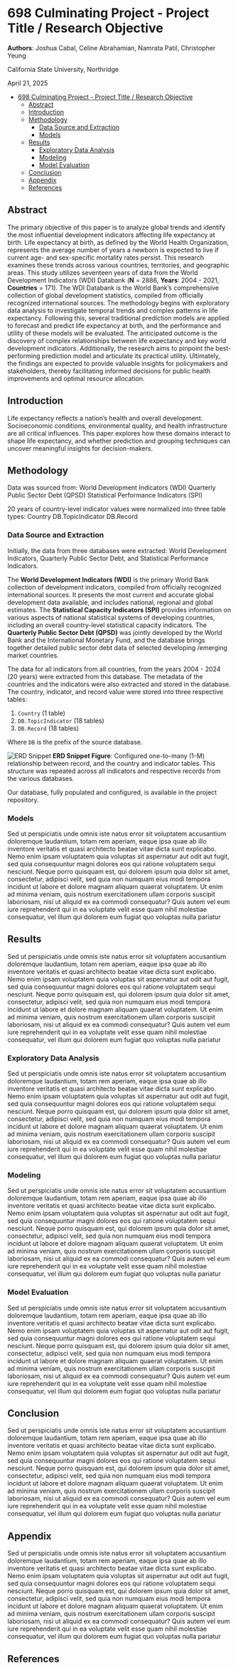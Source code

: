# 698 Culminating Project - Project Title / Research Objective

**Authors**: Joshua Cabal, Celine Abrahamian, Namrata Patil, Christopher Yeung

California State University, Northridge

April 21, 2025
- [698 Culminating Project - Project Title / Research Objective](#698-culminating-project---project-title--research-objective)
  - [Abstract](#abstract)
  - [Introduction](#introduction)
  - [Methodology](#methodology)
    - [Data Source and Extraction](#data-source-and-extraction)
    - [Models](#models)
  - [Results](#results)
    - [Exploratory Data Analysis](#exploratory-data-analysis)
    - [Modeling](#modeling)
    - [Model Evaluation](#model-evaluation)
  - [Conclusion](#conclusion)
  - [Appendix](#appendix)
  - [References](#references)

## Abstract

The primary objective of this paper is to analyze global trends and identify the most influential development indicators affecting life expectancy at birth. Life expectancy at birth, as defined by the World Health Organization, represents the average number of years a newborn is expected to live if current age- and sex-specific mortality rates persist. This research examines these trends across various countries, territories, and geographic areas. This study utilizes seventeen years of data from the World Development Indicators (WDI) Databank (**N** = 2886, **Years**: 2004 - 2021, **Countries** = 171). The WDI Databank is the World Bank’s comprehensive collection of global development statistics, compiled from officially recognized international sources. The methodology begins with exploratory data analysis to investigate temporal trends and complex patterns in life expectancy. Following this, several traditional prediction models are applied to forecast and predict life expectancy at birth, and the performance and utility of these models will be evaluated. The anticipated outcome is the discovery of complex relationships between life expectancy and key world development indicators. Additionally, the research aims to pinpoint the best-performing prediction model and articulate its practical utility. Ultimately, the findings are expected to provide valuable insights for policymakers and stakeholders, thereby facilitating informed decisions for public health improvements and optimal resource allocation.


## Introduction

Life expectancy reflects a nation’s health and overall development. Socioeconomic conditions, environmental quality, and health infrastructure are all critical influences. This paper explores how these domains interact to shape life expectancy, and whether prediction and grouping techniques can uncover meaningful insights for decision-makers.


## Methodology

Data was sourced from:
World Development Indicators (WDI)
Quarterly Public Sector Debt (QPSD)
Statistical Performance Indicators (SPI)

20 years of country-level indicator values were normalized into three table types:
Country
DB.TopicIndicator
DB.Record


### Data Source and Extraction

Initially, the data from three databases were extracted: World Development Indicators, Quarterly Public Sector Debt, and Statistical Performance Indicators.

The **World Development Indicators (WDI)** is the primary World Bank collection of development indicators, compiled from officially recognized international sources. It presents the most current and accurate global development data available, and includes national, regional and global estimates. The **Statistical Capacity Indicators (SPI)** provides information on various aspects of national statistical systems of developing countries, including an overall country-level statistical capacity indicators. The **Quarterly Public Sector Debt (QPSD)** was jointly  developed by the World Bank and the International Monetary Fund, and the database brings together detailed public sector debt data of selected developing /emerging market countries.

The data for all indicators from all countries, from the years 2004 - 2024 (20 years) were extracted from this database. The metadata of the countries and the indicators were also extracted and stored in the database. The country, indicator, and record value were stored into three respective tables:

1. `Country` (1 table)
2. `DB.TopicIndicator` (18 tables)
3. `DB.Record` (18 tables)

Where `DB` is the prefix of the source database.

![ERD Snippet](<Report Figures/ERD_SNIPPET.png>)
**ERD Snippet Figure**: Configured one-to-many (1-M) relationship between record, and the country and indicator tables. This structure was repeated across all indicators and respective records from the various databases.

Our database, fully populated and configured, is available in the project repository.

### Models

Sed ut perspiciatis unde omnis iste natus error sit voluptatem accusantium doloremque laudantium, totam rem aperiam, eaque ipsa quae ab illo inventore veritatis et quasi architecto beatae vitae dicta sunt explicabo. Nemo enim ipsam voluptatem quia voluptas sit aspernatur aut odit aut fugit, sed quia consequuntur magni dolores eos qui ratione voluptatem sequi nesciunt. Neque porro quisquam est, qui dolorem ipsum quia dolor sit amet, consectetur, adipisci velit, sed quia non numquam eius modi tempora incidunt ut labore et dolore magnam aliquam quaerat voluptatem. Ut enim ad minima veniam, quis nostrum exercitationem ullam corporis suscipit laboriosam, nisi ut aliquid ex ea commodi consequatur? Quis autem vel eum iure reprehenderit qui in ea voluptate velit esse quam nihil molestiae consequatur, vel illum qui dolorem eum fugiat quo voluptas nulla pariatur

## Results

Sed ut perspiciatis unde omnis iste natus error sit voluptatem accusantium doloremque laudantium, totam rem aperiam, eaque ipsa quae ab illo inventore veritatis et quasi architecto beatae vitae dicta sunt explicabo. Nemo enim ipsam voluptatem quia voluptas sit aspernatur aut odit aut fugit, sed quia consequuntur magni dolores eos qui ratione voluptatem sequi nesciunt. Neque porro quisquam est, qui dolorem ipsum quia dolor sit amet, consectetur, adipisci velit, sed quia non numquam eius modi tempora incidunt ut labore et dolore magnam aliquam quaerat voluptatem. Ut enim ad minima veniam, quis nostrum exercitationem ullam corporis suscipit laboriosam, nisi ut aliquid ex ea commodi consequatur? Quis autem vel eum iure reprehenderit qui in ea voluptate velit esse quam nihil molestiae consequatur, vel illum qui dolorem eum fugiat quo voluptas nulla pariatur

### Exploratory Data Analysis

Sed ut perspiciatis unde omnis iste natus error sit voluptatem accusantium doloremque laudantium, totam rem aperiam, eaque ipsa quae ab illo inventore veritatis et quasi architecto beatae vitae dicta sunt explicabo. Nemo enim ipsam voluptatem quia voluptas sit aspernatur aut odit aut fugit, sed quia consequuntur magni dolores eos qui ratione voluptatem sequi nesciunt. Neque porro quisquam est, qui dolorem ipsum quia dolor sit amet, consectetur, adipisci velit, sed quia non numquam eius modi tempora incidunt ut labore et dolore magnam aliquam quaerat voluptatem. Ut enim ad minima veniam, quis nostrum exercitationem ullam corporis suscipit laboriosam, nisi ut aliquid ex ea commodi consequatur? Quis autem vel eum iure reprehenderit qui in ea voluptate velit esse quam nihil molestiae consequatur, vel illum qui dolorem eum fugiat quo voluptas nulla pariatur

### Modeling

Sed ut perspiciatis unde omnis iste natus error sit voluptatem accusantium doloremque laudantium, totam rem aperiam, eaque ipsa quae ab illo inventore veritatis et quasi architecto beatae vitae dicta sunt explicabo. Nemo enim ipsam voluptatem quia voluptas sit aspernatur aut odit aut fugit, sed quia consequuntur magni dolores eos qui ratione voluptatem sequi nesciunt. Neque porro quisquam est, qui dolorem ipsum quia dolor sit amet, consectetur, adipisci velit, sed quia non numquam eius modi tempora incidunt ut labore et dolore magnam aliquam quaerat voluptatem. Ut enim ad minima veniam, quis nostrum exercitationem ullam corporis suscipit laboriosam, nisi ut aliquid ex ea commodi consequatur? Quis autem vel eum iure reprehenderit qui in ea voluptate velit esse quam nihil molestiae consequatur, vel illum qui dolorem eum fugiat quo voluptas nulla pariatur

### Model Evaluation

Sed ut perspiciatis unde omnis iste natus error sit voluptatem accusantium doloremque laudantium, totam rem aperiam, eaque ipsa quae ab illo inventore veritatis et quasi architecto beatae vitae dicta sunt explicabo. Nemo enim ipsam voluptatem quia voluptas sit aspernatur aut odit aut fugit, sed quia consequuntur magni dolores eos qui ratione voluptatem sequi nesciunt. Neque porro quisquam est, qui dolorem ipsum quia dolor sit amet, consectetur, adipisci velit, sed quia non numquam eius modi tempora incidunt ut labore et dolore magnam aliquam quaerat voluptatem. Ut enim ad minima veniam, quis nostrum exercitationem ullam corporis suscipit laboriosam, nisi ut aliquid ex ea commodi consequatur? Quis autem vel eum iure reprehenderit qui in ea voluptate velit esse quam nihil molestiae consequatur, vel illum qui dolorem eum fugiat quo voluptas nulla pariatur

## Conclusion

Sed ut perspiciatis unde omnis iste natus error sit voluptatem accusantium doloremque laudantium, totam rem aperiam, eaque ipsa quae ab illo inventore veritatis et quasi architecto beatae vitae dicta sunt explicabo. Nemo enim ipsam voluptatem quia voluptas sit aspernatur aut odit aut fugit, sed quia consequuntur magni dolores eos qui ratione voluptatem sequi nesciunt. Neque porro quisquam est, qui dolorem ipsum quia dolor sit amet, consectetur, adipisci velit, sed quia non numquam eius modi tempora incidunt ut labore et dolore magnam aliquam quaerat voluptatem. Ut enim ad minima veniam, quis nostrum exercitationem ullam corporis suscipit laboriosam, nisi ut aliquid ex ea commodi consequatur? Quis autem vel eum iure reprehenderit qui in ea voluptate velit esse quam nihil molestiae consequatur, vel illum qui dolorem eum fugiat quo voluptas nulla pariatur

## Appendix

Sed ut perspiciatis unde omnis iste natus error sit voluptatem accusantium doloremque laudantium, totam rem aperiam, eaque ipsa quae ab illo inventore veritatis et quasi architecto beatae vitae dicta sunt explicabo. Nemo enim ipsam voluptatem quia voluptas sit aspernatur aut odit aut fugit, sed quia consequuntur magni dolores eos qui ratione voluptatem sequi nesciunt. Neque porro quisquam est, qui dolorem ipsum quia dolor sit amet, consectetur, adipisci velit, sed quia non numquam eius modi tempora incidunt ut labore et dolore magnam aliquam quaerat voluptatem. Ut enim ad minima veniam, quis nostrum exercitationem ullam corporis suscipit laboriosam, nisi ut aliquid ex ea commodi consequatur? Quis autem vel eum iure reprehenderit qui in ea voluptate velit esse quam nihil molestiae consequatur, vel illum qui dolorem eum fugiat quo voluptas nulla pariatur

## References
